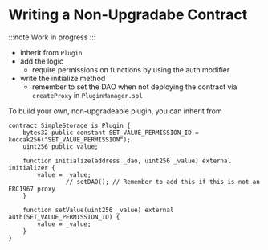 # Writing a Non-Upgradabe Contract

:::note
Work in progress
:::

  
- inherit from `Plugin`
- add the logic
  - require permissions on functions by using the auth modifier
- write the initialize method
  - remember to set the DAO when not deploying the contract via `createProxy` in `PluginManager.sol`
    
To build your own, non-upgradeable plugin, you can inherit from


```solidity title="SimpleStorage.sol"
contract SimpleStorage is Plugin {
    bytes32 public constant SET_VALUE_PERMISSION_ID = keccak256("SET_VALUE_PERMISSION");
    uint256 public value;

    function initialize(address _dao, uint256 _value) external initializer {
        value = _value;
				// setDAO(); // Remember to add this if this is not an ERC1967 proxy
    }

    function setValue(uint256 _value) external auth(SET_VALUE_PERMISSION_ID) {
        value = _value;
    }
}
```